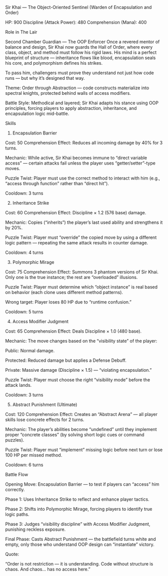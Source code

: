 Sir Khai — The Object-Oriented Sentinel
(Warden of Encapsulation and Order)

HP: 900
Discipline (Attack Power): 480
Comprehension (Mana): 400

Role in The Lair

Second Chamber Guardian — The OOP Enforcer
Once a revered mentor of balance and design, Sir Khai now guards the Hall of Order, where every class, object, and method must follow his rigid laws. His mind is a perfect blueprint of structure — inheritance flows like blood, encapsulation seals his core, and polymorphism defines his strikes.

To pass him, challengers must prove they understand not just how code runs — but why it’s designed that way.

Theme: Order through Abstraction — code constructs materialize into spectral knights, protected behind walls of access modifiers.

Battle Style: Methodical and layered; Sir Khai adapts his stance using OOP principles, forcing players to apply abstraction, inheritance, and encapsulation logic mid-battle.

Skills
1. Encapsulation Barrier

Cost: 50 Comprehension
Effect: Reduces all incoming damage by 40% for 3 turns.

Mechanic: While active, Sir Khai becomes immune to “direct variable access” — certain attacks fail unless the player uses “getter/setter”-type moves.

Puzzle Twist: Player must use the correct method to interact with him (e.g., “access through function” rather than “direct hit”).

Cooldown: 3 turns

2. Inheritance Strike

Cost: 60 Comprehension
Effect: Discipline × 1.2 (576 base) damage.

Mechanic: Copies (“inherits”) the player’s last used ability and strengthens it by 20%.

Puzzle Twist: Player must “override” the copied move by using a different logic pattern — repeating the same attack results in counter damage.

Cooldown: 4 turns

3. Polymorphic Mirage

Cost: 75 Comprehension
Effect: Summons 3 phantom versions of Sir Khai. Only one is the true instance; the rest are “overloaded” illusions.

Puzzle Twist: Player must determine which “object instance” is real based on behavior (each clone uses different method patterns).

Wrong target: Player loses 80 HP due to “runtime confusion.”

Cooldown: 5 turns

4. Access Modifier Judgment

Cost: 65 Comprehension
Effect: Deals Discipline × 1.0 (480 base).

Mechanic: The move changes based on the “visibility state” of the player:

Public: Normal damage.

Protected: Reduced damage but applies a Defense Debuff.

Private: Massive damage (Discipline × 1.5) — “violating encapsulation.”

Puzzle Twist: Player must choose the right “visibility mode” before the attack lands.

Cooldown: 3 turns

5. Abstract Punishment (Ultimate)

Cost: 120 Comprehension
Effect: Creates an “Abstract Arena” — all player skills lose concrete effects for 2 turns.

Mechanic: The player’s abilities become “undefined” until they implement proper “concrete classes” (by solving short logic cues or command puzzles).

Puzzle Twist: Player must “implement” missing logic before next turn or lose 100 HP per missed method.

Cooldown: 6 turns

Battle Flow

Opening Move: Encapsulation Barrier — to test if players can “access” him correctly.

Phase 1: Uses Inheritance Strike to reflect and enhance player tactics.

Phase 2: Shifts into Polymorphic Mirage, forcing players to identify true logic paths.

Phase 3: Judges “visibility discipline” with Access Modifier Judgment, punishing reckless exposure.

Final Phase: Casts Abstract Punishment — the battlefield turns white and empty, only those who understand OOP design can “instantiate” victory.

Quote:

“Order is not restriction — it is understanding. Code without structure is chaos. And chaos… has no access here.”